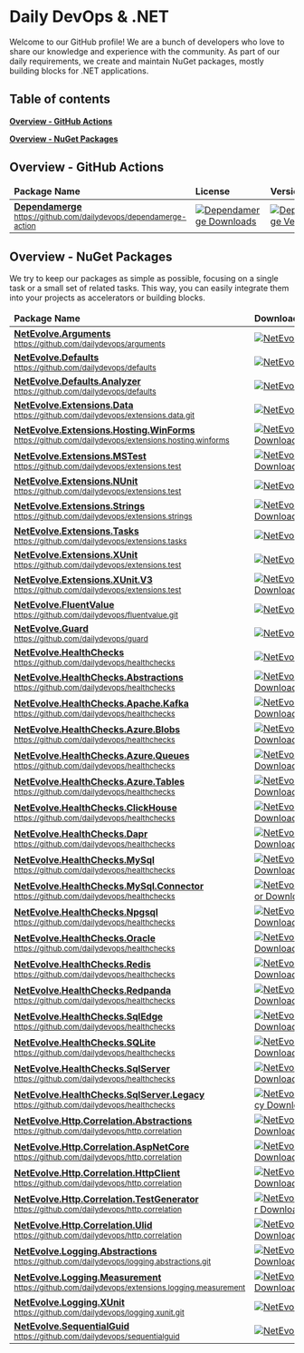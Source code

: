 # Daily DevOps & .NET

Welcome to our GitHub profile! We are a bunch of developers who love to share our knowledge and experience with the community. As part of our daily requirements, we create and maintain NuGet packages, mostly building blocks for .NET applications.

## Table of contents

[**Overview - GitHub Actions**](#overview---github-actions)

[**Overview - NuGet Packages**](#overview---nuget-packages)

## Overview - GitHub Actions

<!-- actions:start -->
<div align="center">
<table>
  <thead>
    <tr>
      <td><b>Package Name</b></td>
      <td><b>License</b></td>
      <td><b>Version</b></td>
    </tr>
  </thead>
  <tbody>
    <tr>
      <td>
        <a href="https://github.com/dailydevops/dependamerge-action/"><b>Dependamerge</b></a><br/>
        <sup><a href="https://github.com/dailydevops/dependamerge-action/">https://github.com/dailydevops/dependamerge-action</a></sup>
      </td>
      <td>
      <a href="https://github.com/dailydevops/dependamerge-action/">
        <img src="https://img.shields.io/github/license/dailydevops/dependamerge-action?logo=github&style=for-the-badge" alt="Dependamerge Downloads" />
      </a>
      </td>
      <td>
        <a href="https://github.com/dailydevops/dependamerge-action/">
          <img src="https://img.shields.io/github/v/release/dailydevops/dependamerge-action?logo=github&style=for-the-badge" alt="Dependamerge Version" />
        </a>
      </td>
    </tr>
  </tbody>
</table>
</div>
<!-- actions:end -->

## Overview - NuGet Packages

We try to keep our packages as simple as possible, focusing on a single task or a small set of related tasks. This way, you can easily integrate them into your projects as accelerators or building blocks.

<!-- packages:start -->
<div align="center">
<table>
  <thead>
    <tr>
      <td><b>Package Name</b></td>
      <td><b>Downloads</b></td>
      <td><b>Version</b></td>
    </tr>
  </thead>
  <tbody>
    <tr>
      <td>
        <a href="https://www.nuget.org/packages/NetEvolve.Arguments/"><b>NetEvolve.Arguments</b></a><br/>
        <sup><a href="https://github.com/dailydevops/arguments">https://github.com/dailydevops/arguments</a></sup>
      </td>
      <td>
      <a href="https://www.nuget.org/packages/NetEvolve.Arguments/">
        <img src="https://img.shields.io/nuget/dt/NetEvolve.Arguments?logo=nuget&style=for-the-badge" alt="NetEvolve.Arguments Downloads" />
      </a>
      </td>
      <td>
        <a href="https://www.nuget.org/packages/NetEvolve.Arguments/">
          <img src="https://img.shields.io/nuget/v/NetEvolve.Arguments?logo=nuget&style=for-the-badge" alt="NetEvolve.Arguments Version" />
        </a>
      </td>
    </tr>
    <tr>
      <td>
        <a href="https://www.nuget.org/packages/NetEvolve.Defaults/"><b>NetEvolve.Defaults</b></a><br/>
        <sup><a href="https://github.com/dailydevops/defaults">https://github.com/dailydevops/defaults</a></sup>
      </td>
      <td>
      <a href="https://www.nuget.org/packages/NetEvolve.Defaults/">
        <img src="https://img.shields.io/nuget/dt/NetEvolve.Defaults?logo=nuget&style=for-the-badge" alt="NetEvolve.Defaults Downloads" />
      </a>
      </td>
      <td>
        <a href="https://www.nuget.org/packages/NetEvolve.Defaults/">
          <img src="https://img.shields.io/nuget/v/NetEvolve.Defaults?logo=nuget&style=for-the-badge" alt="NetEvolve.Defaults Version" />
        </a>
      </td>
    </tr>
    <tr>
      <td>
        <a href="https://www.nuget.org/packages/NetEvolve.Defaults.Analyzer/"><b>NetEvolve.Defaults.Analyzer</b></a><br/>
        <sup><a href="https://github.com/dailydevops/defaults">https://github.com/dailydevops/defaults</a></sup>
      </td>
      <td>
      <a href="https://www.nuget.org/packages/NetEvolve.Defaults.Analyzer/">
        <img src="https://img.shields.io/nuget/dt/NetEvolve.Defaults.Analyzer?logo=nuget&style=for-the-badge" alt="NetEvolve.Defaults.Analyzer Downloads" />
      </a>
      </td>
      <td>
        <a href="https://www.nuget.org/packages/NetEvolve.Defaults.Analyzer/">
          <img src="https://img.shields.io/nuget/v/NetEvolve.Defaults.Analyzer?logo=nuget&style=for-the-badge" alt="NetEvolve.Defaults.Analyzer Version" />
        </a>
      </td>
    </tr>
    <tr>
      <td>
        <a href="https://www.nuget.org/packages/NetEvolve.Extensions.Data/"><b>NetEvolve.Extensions.Data</b></a><br/>
        <sup><a href="https://github.com/dailydevops/extensions.data.git">https://github.com/dailydevops/extensions.data.git</a></sup>
      </td>
      <td>
      <a href="https://www.nuget.org/packages/NetEvolve.Extensions.Data/">
        <img src="https://img.shields.io/nuget/dt/NetEvolve.Extensions.Data?logo=nuget&style=for-the-badge" alt="NetEvolve.Extensions.Data Downloads" />
      </a>
      </td>
      <td>
        <a href="https://www.nuget.org/packages/NetEvolve.Extensions.Data/">
          <img src="https://img.shields.io/nuget/v/NetEvolve.Extensions.Data?logo=nuget&style=for-the-badge" alt="NetEvolve.Extensions.Data Version" />
        </a>
      </td>
    </tr>
    <tr>
      <td>
        <a href="https://www.nuget.org/packages/NetEvolve.Extensions.Hosting.WinForms/"><b>NetEvolve.Extensions.Hosting.WinForms</b></a><br/>
        <sup><a href="https://github.com/dailydevops/extensions.hosting.winforms">https://github.com/dailydevops/extensions.hosting.winforms</a></sup>
      </td>
      <td>
      <a href="https://www.nuget.org/packages/NetEvolve.Extensions.Hosting.WinForms/">
        <img src="https://img.shields.io/nuget/dt/NetEvolve.Extensions.Hosting.WinForms?logo=nuget&style=for-the-badge" alt="NetEvolve.Extensions.Hosting.WinForms Downloads" />
      </a>
      </td>
      <td>
        <a href="https://www.nuget.org/packages/NetEvolve.Extensions.Hosting.WinForms/">
          <img src="https://img.shields.io/nuget/v/NetEvolve.Extensions.Hosting.WinForms?logo=nuget&style=for-the-badge" alt="NetEvolve.Extensions.Hosting.WinForms Version" />
        </a>
      </td>
    </tr>
    <tr>
      <td>
        <a href="https://www.nuget.org/packages/NetEvolve.Extensions.MSTest/"><b>NetEvolve.Extensions.MSTest</b></a><br/>
        <sup><a href="https://github.com/dailydevops/extensions.test">https://github.com/dailydevops/extensions.test</a></sup>
      </td>
      <td>
      <a href="https://www.nuget.org/packages/NetEvolve.Extensions.MSTest/">
        <img src="https://img.shields.io/nuget/dt/NetEvolve.Extensions.MSTest?logo=nuget&style=for-the-badge" alt="NetEvolve.Extensions.MSTest Downloads" />
      </a>
      </td>
      <td>
        <a href="https://www.nuget.org/packages/NetEvolve.Extensions.MSTest/">
          <img src="https://img.shields.io/nuget/v/NetEvolve.Extensions.MSTest?logo=nuget&style=for-the-badge" alt="NetEvolve.Extensions.MSTest Version" />
        </a>
      </td>
    </tr>
    <tr>
      <td>
        <a href="https://www.nuget.org/packages/NetEvolve.Extensions.NUnit/"><b>NetEvolve.Extensions.NUnit</b></a><br/>
        <sup><a href="https://github.com/dailydevops/extensions.test">https://github.com/dailydevops/extensions.test</a></sup>
      </td>
      <td>
      <a href="https://www.nuget.org/packages/NetEvolve.Extensions.NUnit/">
        <img src="https://img.shields.io/nuget/dt/NetEvolve.Extensions.NUnit?logo=nuget&style=for-the-badge" alt="NetEvolve.Extensions.NUnit Downloads" />
      </a>
      </td>
      <td>
        <a href="https://www.nuget.org/packages/NetEvolve.Extensions.NUnit/">
          <img src="https://img.shields.io/nuget/v/NetEvolve.Extensions.NUnit?logo=nuget&style=for-the-badge" alt="NetEvolve.Extensions.NUnit Version" />
        </a>
      </td>
    </tr>
    <tr>
      <td>
        <a href="https://www.nuget.org/packages/NetEvolve.Extensions.Strings/"><b>NetEvolve.Extensions.Strings</b></a><br/>
        <sup><a href="https://github.com/dailydevops/extensions.strings">https://github.com/dailydevops/extensions.strings</a></sup>
      </td>
      <td>
      <a href="https://www.nuget.org/packages/NetEvolve.Extensions.Strings/">
        <img src="https://img.shields.io/nuget/dt/NetEvolve.Extensions.Strings?logo=nuget&style=for-the-badge" alt="NetEvolve.Extensions.Strings Downloads" />
      </a>
      </td>
      <td>
        <a href="https://www.nuget.org/packages/NetEvolve.Extensions.Strings/">
          <img src="https://img.shields.io/nuget/v/NetEvolve.Extensions.Strings?logo=nuget&style=for-the-badge" alt="NetEvolve.Extensions.Strings Version" />
        </a>
      </td>
    </tr>
    <tr>
      <td>
        <a href="https://www.nuget.org/packages/NetEvolve.Extensions.Tasks/"><b>NetEvolve.Extensions.Tasks</b></a><br/>
        <sup><a href="https://github.com/dailydevops/extensions.tasks">https://github.com/dailydevops/extensions.tasks</a></sup>
      </td>
      <td>
      <a href="https://www.nuget.org/packages/NetEvolve.Extensions.Tasks/">
        <img src="https://img.shields.io/nuget/dt/NetEvolve.Extensions.Tasks?logo=nuget&style=for-the-badge" alt="NetEvolve.Extensions.Tasks Downloads" />
      </a>
      </td>
      <td>
        <a href="https://www.nuget.org/packages/NetEvolve.Extensions.Tasks/">
          <img src="https://img.shields.io/nuget/v/NetEvolve.Extensions.Tasks?logo=nuget&style=for-the-badge" alt="NetEvolve.Extensions.Tasks Version" />
        </a>
      </td>
    </tr>
    <tr>
      <td>
        <a href="https://www.nuget.org/packages/NetEvolve.Extensions.XUnit/"><b>NetEvolve.Extensions.XUnit</b></a><br/>
        <sup><a href="https://github.com/dailydevops/extensions.test">https://github.com/dailydevops/extensions.test</a></sup>
      </td>
      <td>
      <a href="https://www.nuget.org/packages/NetEvolve.Extensions.XUnit/">
        <img src="https://img.shields.io/nuget/dt/NetEvolve.Extensions.XUnit?logo=nuget&style=for-the-badge" alt="NetEvolve.Extensions.XUnit Downloads" />
      </a>
      </td>
      <td>
        <a href="https://www.nuget.org/packages/NetEvolve.Extensions.XUnit/">
          <img src="https://img.shields.io/nuget/v/NetEvolve.Extensions.XUnit?logo=nuget&style=for-the-badge" alt="NetEvolve.Extensions.XUnit Version" />
        </a>
      </td>
    </tr>
    <tr>
      <td>
        <a href="https://www.nuget.org/packages/NetEvolve.Extensions.XUnit.V3/"><b>NetEvolve.Extensions.XUnit.V3</b></a><br/>
        <sup><a href="https://github.com/dailydevops/extensions.test">https://github.com/dailydevops/extensions.test</a></sup>
      </td>
      <td>
      <a href="https://www.nuget.org/packages/NetEvolve.Extensions.XUnit.V3/">
        <img src="https://img.shields.io/nuget/dt/NetEvolve.Extensions.XUnit.V3?logo=nuget&style=for-the-badge" alt="NetEvolve.Extensions.XUnit.V3 Downloads" />
      </a>
      </td>
      <td>
        <a href="https://www.nuget.org/packages/NetEvolve.Extensions.XUnit.V3/">
          <img src="https://img.shields.io/nuget/v/NetEvolve.Extensions.XUnit.V3?logo=nuget&style=for-the-badge" alt="NetEvolve.Extensions.XUnit.V3 Version" />
        </a>
      </td>
    </tr>
    <tr>
      <td>
        <a href="https://www.nuget.org/packages/NetEvolve.FluentValue/"><b>NetEvolve.FluentValue</b></a><br/>
        <sup><a href="https://github.com/dailydevops/fluentvalue.git">https://github.com/dailydevops/fluentvalue.git</a></sup>
      </td>
      <td>
      <a href="https://www.nuget.org/packages/NetEvolve.FluentValue/">
        <img src="https://img.shields.io/nuget/dt/NetEvolve.FluentValue?logo=nuget&style=for-the-badge" alt="NetEvolve.FluentValue Downloads" />
      </a>
      </td>
      <td>
        <a href="https://www.nuget.org/packages/NetEvolve.FluentValue/">
          <img src="https://img.shields.io/nuget/v/NetEvolve.FluentValue?logo=nuget&style=for-the-badge" alt="NetEvolve.FluentValue Version" />
        </a>
      </td>
    </tr>
    <tr>
      <td>
        <a href="https://www.nuget.org/packages/NetEvolve.Guard/"><b>NetEvolve.Guard</b></a><br/>
        <sup><a href="https://github.com/dailydevops/guard">https://github.com/dailydevops/guard</a></sup>
      </td>
      <td>
      <a href="https://www.nuget.org/packages/NetEvolve.Guard/">
        <img src="https://img.shields.io/nuget/dt/NetEvolve.Guard?logo=nuget&style=for-the-badge" alt="NetEvolve.Guard Downloads" />
      </a>
      </td>
      <td>
        <a href="https://www.nuget.org/packages/NetEvolve.Guard/">
          <img src="https://img.shields.io/nuget/v/NetEvolve.Guard?logo=nuget&style=for-the-badge" alt="NetEvolve.Guard Version" />
        </a>
      </td>
    </tr>
    <tr>
      <td>
        <a href="https://www.nuget.org/packages/NetEvolve.HealthChecks/"><b>NetEvolve.HealthChecks</b></a><br/>
        <sup><a href="https://github.com/dailydevops/healthchecks">https://github.com/dailydevops/healthchecks</a></sup>
      </td>
      <td>
      <a href="https://www.nuget.org/packages/NetEvolve.HealthChecks/">
        <img src="https://img.shields.io/nuget/dt/NetEvolve.HealthChecks?logo=nuget&style=for-the-badge" alt="NetEvolve.HealthChecks Downloads" />
      </a>
      </td>
      <td>
        <a href="https://www.nuget.org/packages/NetEvolve.HealthChecks/">
          <img src="https://img.shields.io/nuget/v/NetEvolve.HealthChecks?logo=nuget&style=for-the-badge" alt="NetEvolve.HealthChecks Version" />
        </a>
      </td>
    </tr>
    <tr>
      <td>
        <a href="https://www.nuget.org/packages/NetEvolve.HealthChecks.Abstractions/"><b>NetEvolve.HealthChecks.Abstractions</b></a><br/>
        <sup><a href="https://github.com/dailydevops/healthchecks">https://github.com/dailydevops/healthchecks</a></sup>
      </td>
      <td>
      <a href="https://www.nuget.org/packages/NetEvolve.HealthChecks.Abstractions/">
        <img src="https://img.shields.io/nuget/dt/NetEvolve.HealthChecks.Abstractions?logo=nuget&style=for-the-badge" alt="NetEvolve.HealthChecks.Abstractions Downloads" />
      </a>
      </td>
      <td>
        <a href="https://www.nuget.org/packages/NetEvolve.HealthChecks.Abstractions/">
          <img src="https://img.shields.io/nuget/v/NetEvolve.HealthChecks.Abstractions?logo=nuget&style=for-the-badge" alt="NetEvolve.HealthChecks.Abstractions Version" />
        </a>
      </td>
    </tr>
    <tr>
      <td>
        <a href="https://www.nuget.org/packages/NetEvolve.HealthChecks.Apache.Kafka/"><b>NetEvolve.HealthChecks.Apache.Kafka</b></a><br/>
        <sup><a href="https://github.com/dailydevops/healthchecks">https://github.com/dailydevops/healthchecks</a></sup>
      </td>
      <td>
      <a href="https://www.nuget.org/packages/NetEvolve.HealthChecks.Apache.Kafka/">
        <img src="https://img.shields.io/nuget/dt/NetEvolve.HealthChecks.Apache.Kafka?logo=nuget&style=for-the-badge" alt="NetEvolve.HealthChecks.Apache.Kafka Downloads" />
      </a>
      </td>
      <td>
        <a href="https://www.nuget.org/packages/NetEvolve.HealthChecks.Apache.Kafka/">
          <img src="https://img.shields.io/nuget/v/NetEvolve.HealthChecks.Apache.Kafka?logo=nuget&style=for-the-badge" alt="NetEvolve.HealthChecks.Apache.Kafka Version" />
        </a>
      </td>
    </tr>
    <tr>
      <td>
        <a href="https://www.nuget.org/packages/NetEvolve.HealthChecks.Azure.Blobs/"><b>NetEvolve.HealthChecks.Azure.Blobs</b></a><br/>
        <sup><a href="https://github.com/dailydevops/healthchecks">https://github.com/dailydevops/healthchecks</a></sup>
      </td>
      <td>
      <a href="https://www.nuget.org/packages/NetEvolve.HealthChecks.Azure.Blobs/">
        <img src="https://img.shields.io/nuget/dt/NetEvolve.HealthChecks.Azure.Blobs?logo=nuget&style=for-the-badge" alt="NetEvolve.HealthChecks.Azure.Blobs Downloads" />
      </a>
      </td>
      <td>
        <a href="https://www.nuget.org/packages/NetEvolve.HealthChecks.Azure.Blobs/">
          <img src="https://img.shields.io/nuget/v/NetEvolve.HealthChecks.Azure.Blobs?logo=nuget&style=for-the-badge" alt="NetEvolve.HealthChecks.Azure.Blobs Version" />
        </a>
      </td>
    </tr>
    <tr>
      <td>
        <a href="https://www.nuget.org/packages/NetEvolve.HealthChecks.Azure.Queues/"><b>NetEvolve.HealthChecks.Azure.Queues</b></a><br/>
        <sup><a href="https://github.com/dailydevops/healthchecks">https://github.com/dailydevops/healthchecks</a></sup>
      </td>
      <td>
      <a href="https://www.nuget.org/packages/NetEvolve.HealthChecks.Azure.Queues/">
        <img src="https://img.shields.io/nuget/dt/NetEvolve.HealthChecks.Azure.Queues?logo=nuget&style=for-the-badge" alt="NetEvolve.HealthChecks.Azure.Queues Downloads" />
      </a>
      </td>
      <td>
        <a href="https://www.nuget.org/packages/NetEvolve.HealthChecks.Azure.Queues/">
          <img src="https://img.shields.io/nuget/v/NetEvolve.HealthChecks.Azure.Queues?logo=nuget&style=for-the-badge" alt="NetEvolve.HealthChecks.Azure.Queues Version" />
        </a>
      </td>
    </tr>
    <tr>
      <td>
        <a href="https://www.nuget.org/packages/NetEvolve.HealthChecks.Azure.Tables/"><b>NetEvolve.HealthChecks.Azure.Tables</b></a><br/>
        <sup><a href="https://github.com/dailydevops/healthchecks">https://github.com/dailydevops/healthchecks</a></sup>
      </td>
      <td>
      <a href="https://www.nuget.org/packages/NetEvolve.HealthChecks.Azure.Tables/">
        <img src="https://img.shields.io/nuget/dt/NetEvolve.HealthChecks.Azure.Tables?logo=nuget&style=for-the-badge" alt="NetEvolve.HealthChecks.Azure.Tables Downloads" />
      </a>
      </td>
      <td>
        <a href="https://www.nuget.org/packages/NetEvolve.HealthChecks.Azure.Tables/">
          <img src="https://img.shields.io/nuget/v/NetEvolve.HealthChecks.Azure.Tables?logo=nuget&style=for-the-badge" alt="NetEvolve.HealthChecks.Azure.Tables Version" />
        </a>
      </td>
    </tr>
    <tr>
      <td>
        <a href="https://www.nuget.org/packages/NetEvolve.HealthChecks.ClickHouse/"><b>NetEvolve.HealthChecks.ClickHouse</b></a><br/>
        <sup><a href="https://github.com/dailydevops/healthchecks">https://github.com/dailydevops/healthchecks</a></sup>
      </td>
      <td>
      <a href="https://www.nuget.org/packages/NetEvolve.HealthChecks.ClickHouse/">
        <img src="https://img.shields.io/nuget/dt/NetEvolve.HealthChecks.ClickHouse?logo=nuget&style=for-the-badge" alt="NetEvolve.HealthChecks.ClickHouse Downloads" />
      </a>
      </td>
      <td>
        <a href="https://www.nuget.org/packages/NetEvolve.HealthChecks.ClickHouse/">
          <img src="https://img.shields.io/nuget/v/NetEvolve.HealthChecks.ClickHouse?logo=nuget&style=for-the-badge" alt="NetEvolve.HealthChecks.ClickHouse Version" />
        </a>
      </td>
    </tr>
    <tr>
      <td>
        <a href="https://www.nuget.org/packages/NetEvolve.HealthChecks.Dapr/"><b>NetEvolve.HealthChecks.Dapr</b></a><br/>
        <sup><a href="https://github.com/dailydevops/healthchecks">https://github.com/dailydevops/healthchecks</a></sup>
      </td>
      <td>
      <a href="https://www.nuget.org/packages/NetEvolve.HealthChecks.Dapr/">
        <img src="https://img.shields.io/nuget/dt/NetEvolve.HealthChecks.Dapr?logo=nuget&style=for-the-badge" alt="NetEvolve.HealthChecks.Dapr Downloads" />
      </a>
      </td>
      <td>
        <a href="https://www.nuget.org/packages/NetEvolve.HealthChecks.Dapr/">
          <img src="https://img.shields.io/nuget/v/NetEvolve.HealthChecks.Dapr?logo=nuget&style=for-the-badge" alt="NetEvolve.HealthChecks.Dapr Version" />
        </a>
      </td>
    </tr>
    <tr>
      <td>
        <a href="https://www.nuget.org/packages/NetEvolve.HealthChecks.MySql/"><b>NetEvolve.HealthChecks.MySql</b></a><br/>
        <sup><a href="https://github.com/dailydevops/healthchecks">https://github.com/dailydevops/healthchecks</a></sup>
      </td>
      <td>
      <a href="https://www.nuget.org/packages/NetEvolve.HealthChecks.MySql/">
        <img src="https://img.shields.io/nuget/dt/NetEvolve.HealthChecks.MySql?logo=nuget&style=for-the-badge" alt="NetEvolve.HealthChecks.MySql Downloads" />
      </a>
      </td>
      <td>
        <a href="https://www.nuget.org/packages/NetEvolve.HealthChecks.MySql/">
          <img src="https://img.shields.io/nuget/v/NetEvolve.HealthChecks.MySql?logo=nuget&style=for-the-badge" alt="NetEvolve.HealthChecks.MySql Version" />
        </a>
      </td>
    </tr>
    <tr>
      <td>
        <a href="https://www.nuget.org/packages/NetEvolve.HealthChecks.MySql.Connector/"><b>NetEvolve.HealthChecks.MySql.Connector</b></a><br/>
        <sup><a href="https://github.com/dailydevops/healthchecks">https://github.com/dailydevops/healthchecks</a></sup>
      </td>
      <td>
      <a href="https://www.nuget.org/packages/NetEvolve.HealthChecks.MySql.Connector/">
        <img src="https://img.shields.io/nuget/dt/NetEvolve.HealthChecks.MySql.Connector?logo=nuget&style=for-the-badge" alt="NetEvolve.HealthChecks.MySql.Connector Downloads" />
      </a>
      </td>
      <td>
        <a href="https://www.nuget.org/packages/NetEvolve.HealthChecks.MySql.Connector/">
          <img src="https://img.shields.io/nuget/v/NetEvolve.HealthChecks.MySql.Connector?logo=nuget&style=for-the-badge" alt="NetEvolve.HealthChecks.MySql.Connector Version" />
        </a>
      </td>
    </tr>
    <tr>
      <td>
        <a href="https://www.nuget.org/packages/NetEvolve.HealthChecks.Npgsql/"><b>NetEvolve.HealthChecks.Npgsql</b></a><br/>
        <sup><a href="https://github.com/dailydevops/healthchecks">https://github.com/dailydevops/healthchecks</a></sup>
      </td>
      <td>
      <a href="https://www.nuget.org/packages/NetEvolve.HealthChecks.Npgsql/">
        <img src="https://img.shields.io/nuget/dt/NetEvolve.HealthChecks.Npgsql?logo=nuget&style=for-the-badge" alt="NetEvolve.HealthChecks.Npgsql Downloads" />
      </a>
      </td>
      <td>
        <a href="https://www.nuget.org/packages/NetEvolve.HealthChecks.Npgsql/">
          <img src="https://img.shields.io/nuget/v/NetEvolve.HealthChecks.Npgsql?logo=nuget&style=for-the-badge" alt="NetEvolve.HealthChecks.Npgsql Version" />
        </a>
      </td>
    </tr>
    <tr>
      <td>
        <a href="https://www.nuget.org/packages/NetEvolve.HealthChecks.Oracle/"><b>NetEvolve.HealthChecks.Oracle</b></a><br/>
        <sup><a href="https://github.com/dailydevops/healthchecks">https://github.com/dailydevops/healthchecks</a></sup>
      </td>
      <td>
      <a href="https://www.nuget.org/packages/NetEvolve.HealthChecks.Oracle/">
        <img src="https://img.shields.io/nuget/dt/NetEvolve.HealthChecks.Oracle?logo=nuget&style=for-the-badge" alt="NetEvolve.HealthChecks.Oracle Downloads" />
      </a>
      </td>
      <td>
        <a href="https://www.nuget.org/packages/NetEvolve.HealthChecks.Oracle/">
          <img src="https://img.shields.io/nuget/v/NetEvolve.HealthChecks.Oracle?logo=nuget&style=for-the-badge" alt="NetEvolve.HealthChecks.Oracle Version" />
        </a>
      </td>
    </tr>
    <tr>
      <td>
        <a href="https://www.nuget.org/packages/NetEvolve.HealthChecks.Redis/"><b>NetEvolve.HealthChecks.Redis</b></a><br/>
        <sup><a href="https://github.com/dailydevops/healthchecks">https://github.com/dailydevops/healthchecks</a></sup>
      </td>
      <td>
      <a href="https://www.nuget.org/packages/NetEvolve.HealthChecks.Redis/">
        <img src="https://img.shields.io/nuget/dt/NetEvolve.HealthChecks.Redis?logo=nuget&style=for-the-badge" alt="NetEvolve.HealthChecks.Redis Downloads" />
      </a>
      </td>
      <td>
        <a href="https://www.nuget.org/packages/NetEvolve.HealthChecks.Redis/">
          <img src="https://img.shields.io/nuget/v/NetEvolve.HealthChecks.Redis?logo=nuget&style=for-the-badge" alt="NetEvolve.HealthChecks.Redis Version" />
        </a>
      </td>
    </tr>
    <tr>
      <td>
        <a href="https://www.nuget.org/packages/NetEvolve.HealthChecks.Redpanda/"><b>NetEvolve.HealthChecks.Redpanda</b></a><br/>
        <sup><a href="https://github.com/dailydevops/healthchecks">https://github.com/dailydevops/healthchecks</a></sup>
      </td>
      <td>
      <a href="https://www.nuget.org/packages/NetEvolve.HealthChecks.Redpanda/">
        <img src="https://img.shields.io/nuget/dt/NetEvolve.HealthChecks.Redpanda?logo=nuget&style=for-the-badge" alt="NetEvolve.HealthChecks.Redpanda Downloads" />
      </a>
      </td>
      <td>
        <a href="https://www.nuget.org/packages/NetEvolve.HealthChecks.Redpanda/">
          <img src="https://img.shields.io/nuget/v/NetEvolve.HealthChecks.Redpanda?logo=nuget&style=for-the-badge" alt="NetEvolve.HealthChecks.Redpanda Version" />
        </a>
      </td>
    </tr>
    <tr>
      <td>
        <a href="https://www.nuget.org/packages/NetEvolve.HealthChecks.SqlEdge/"><b>NetEvolve.HealthChecks.SqlEdge</b></a><br/>
        <sup><a href="https://github.com/dailydevops/healthchecks">https://github.com/dailydevops/healthchecks</a></sup>
      </td>
      <td>
      <a href="https://www.nuget.org/packages/NetEvolve.HealthChecks.SqlEdge/">
        <img src="https://img.shields.io/nuget/dt/NetEvolve.HealthChecks.SqlEdge?logo=nuget&style=for-the-badge" alt="NetEvolve.HealthChecks.SqlEdge Downloads" />
      </a>
      </td>
      <td>
        <a href="https://www.nuget.org/packages/NetEvolve.HealthChecks.SqlEdge/">
          <img src="https://img.shields.io/nuget/v/NetEvolve.HealthChecks.SqlEdge?logo=nuget&style=for-the-badge" alt="NetEvolve.HealthChecks.SqlEdge Version" />
        </a>
      </td>
    </tr>
    <tr>
      <td>
        <a href="https://www.nuget.org/packages/NetEvolve.HealthChecks.SQLite/"><b>NetEvolve.HealthChecks.SQLite</b></a><br/>
        <sup><a href="https://github.com/dailydevops/healthchecks">https://github.com/dailydevops/healthchecks</a></sup>
      </td>
      <td>
      <a href="https://www.nuget.org/packages/NetEvolve.HealthChecks.SQLite/">
        <img src="https://img.shields.io/nuget/dt/NetEvolve.HealthChecks.SQLite?logo=nuget&style=for-the-badge" alt="NetEvolve.HealthChecks.SQLite Downloads" />
      </a>
      </td>
      <td>
        <a href="https://www.nuget.org/packages/NetEvolve.HealthChecks.SQLite/">
          <img src="https://img.shields.io/nuget/v/NetEvolve.HealthChecks.SQLite?logo=nuget&style=for-the-badge" alt="NetEvolve.HealthChecks.SQLite Version" />
        </a>
      </td>
    </tr>
    <tr>
      <td>
        <a href="https://www.nuget.org/packages/NetEvolve.HealthChecks.SqlServer/"><b>NetEvolve.HealthChecks.SqlServer</b></a><br/>
        <sup><a href="https://github.com/dailydevops/healthchecks">https://github.com/dailydevops/healthchecks</a></sup>
      </td>
      <td>
      <a href="https://www.nuget.org/packages/NetEvolve.HealthChecks.SqlServer/">
        <img src="https://img.shields.io/nuget/dt/NetEvolve.HealthChecks.SqlServer?logo=nuget&style=for-the-badge" alt="NetEvolve.HealthChecks.SqlServer Downloads" />
      </a>
      </td>
      <td>
        <a href="https://www.nuget.org/packages/NetEvolve.HealthChecks.SqlServer/">
          <img src="https://img.shields.io/nuget/v/NetEvolve.HealthChecks.SqlServer?logo=nuget&style=for-the-badge" alt="NetEvolve.HealthChecks.SqlServer Version" />
        </a>
      </td>
    </tr>
    <tr>
      <td>
        <a href="https://www.nuget.org/packages/NetEvolve.HealthChecks.SqlServer.Legacy/"><b>NetEvolve.HealthChecks.SqlServer.Legacy</b></a><br/>
        <sup><a href="https://github.com/dailydevops/healthchecks">https://github.com/dailydevops/healthchecks</a></sup>
      </td>
      <td>
      <a href="https://www.nuget.org/packages/NetEvolve.HealthChecks.SqlServer.Legacy/">
        <img src="https://img.shields.io/nuget/dt/NetEvolve.HealthChecks.SqlServer.Legacy?logo=nuget&style=for-the-badge" alt="NetEvolve.HealthChecks.SqlServer.Legacy Downloads" />
      </a>
      </td>
      <td>
        <a href="https://www.nuget.org/packages/NetEvolve.HealthChecks.SqlServer.Legacy/">
          <img src="https://img.shields.io/nuget/v/NetEvolve.HealthChecks.SqlServer.Legacy?logo=nuget&style=for-the-badge" alt="NetEvolve.HealthChecks.SqlServer.Legacy Version" />
        </a>
      </td>
    </tr>
    <tr>
      <td>
        <a href="https://www.nuget.org/packages/NetEvolve.Http.Correlation.Abstractions/"><b>NetEvolve.Http.Correlation.Abstractions</b></a><br/>
        <sup><a href="https://github.com/dailydevops/http.correlation">https://github.com/dailydevops/http.correlation</a></sup>
      </td>
      <td>
      <a href="https://www.nuget.org/packages/NetEvolve.Http.Correlation.Abstractions/">
        <img src="https://img.shields.io/nuget/dt/NetEvolve.Http.Correlation.Abstractions?logo=nuget&style=for-the-badge" alt="NetEvolve.Http.Correlation.Abstractions Downloads" />
      </a>
      </td>
      <td>
        <a href="https://www.nuget.org/packages/NetEvolve.Http.Correlation.Abstractions/">
          <img src="https://img.shields.io/nuget/v/NetEvolve.Http.Correlation.Abstractions?logo=nuget&style=for-the-badge" alt="NetEvolve.Http.Correlation.Abstractions Version" />
        </a>
      </td>
    </tr>
    <tr>
      <td>
        <a href="https://www.nuget.org/packages/NetEvolve.Http.Correlation.AspNetCore/"><b>NetEvolve.Http.Correlation.AspNetCore</b></a><br/>
        <sup><a href="https://github.com/dailydevops/http.correlation">https://github.com/dailydevops/http.correlation</a></sup>
      </td>
      <td>
      <a href="https://www.nuget.org/packages/NetEvolve.Http.Correlation.AspNetCore/">
        <img src="https://img.shields.io/nuget/dt/NetEvolve.Http.Correlation.AspNetCore?logo=nuget&style=for-the-badge" alt="NetEvolve.Http.Correlation.AspNetCore Downloads" />
      </a>
      </td>
      <td>
        <a href="https://www.nuget.org/packages/NetEvolve.Http.Correlation.AspNetCore/">
          <img src="https://img.shields.io/nuget/v/NetEvolve.Http.Correlation.AspNetCore?logo=nuget&style=for-the-badge" alt="NetEvolve.Http.Correlation.AspNetCore Version" />
        </a>
      </td>
    </tr>
    <tr>
      <td>
        <a href="https://www.nuget.org/packages/NetEvolve.Http.Correlation.HttpClient/"><b>NetEvolve.Http.Correlation.HttpClient</b></a><br/>
        <sup><a href="https://github.com/dailydevops/http.correlation">https://github.com/dailydevops/http.correlation</a></sup>
      </td>
      <td>
      <a href="https://www.nuget.org/packages/NetEvolve.Http.Correlation.HttpClient/">
        <img src="https://img.shields.io/nuget/dt/NetEvolve.Http.Correlation.HttpClient?logo=nuget&style=for-the-badge" alt="NetEvolve.Http.Correlation.HttpClient Downloads" />
      </a>
      </td>
      <td>
        <a href="https://www.nuget.org/packages/NetEvolve.Http.Correlation.HttpClient/">
          <img src="https://img.shields.io/nuget/v/NetEvolve.Http.Correlation.HttpClient?logo=nuget&style=for-the-badge" alt="NetEvolve.Http.Correlation.HttpClient Version" />
        </a>
      </td>
    </tr>
    <tr>
      <td>
        <a href="https://www.nuget.org/packages/NetEvolve.Http.Correlation.TestGenerator/"><b>NetEvolve.Http.Correlation.TestGenerator</b></a><br/>
        <sup><a href="https://github.com/dailydevops/http.correlation">https://github.com/dailydevops/http.correlation</a></sup>
      </td>
      <td>
      <a href="https://www.nuget.org/packages/NetEvolve.Http.Correlation.TestGenerator/">
        <img src="https://img.shields.io/nuget/dt/NetEvolve.Http.Correlation.TestGenerator?logo=nuget&style=for-the-badge" alt="NetEvolve.Http.Correlation.TestGenerator Downloads" />
      </a>
      </td>
      <td>
        <a href="https://www.nuget.org/packages/NetEvolve.Http.Correlation.TestGenerator/">
          <img src="https://img.shields.io/nuget/v/NetEvolve.Http.Correlation.TestGenerator?logo=nuget&style=for-the-badge" alt="NetEvolve.Http.Correlation.TestGenerator Version" />
        </a>
      </td>
    </tr>
    <tr>
      <td>
        <a href="https://www.nuget.org/packages/NetEvolve.Http.Correlation.Ulid/"><b>NetEvolve.Http.Correlation.Ulid</b></a><br/>
        <sup><a href="https://github.com/dailydevops/http.correlation">https://github.com/dailydevops/http.correlation</a></sup>
      </td>
      <td>
      <a href="https://www.nuget.org/packages/NetEvolve.Http.Correlation.Ulid/">
        <img src="https://img.shields.io/nuget/dt/NetEvolve.Http.Correlation.Ulid?logo=nuget&style=for-the-badge" alt="NetEvolve.Http.Correlation.Ulid Downloads" />
      </a>
      </td>
      <td>
        <a href="https://www.nuget.org/packages/NetEvolve.Http.Correlation.Ulid/">
          <img src="https://img.shields.io/nuget/v/NetEvolve.Http.Correlation.Ulid?logo=nuget&style=for-the-badge" alt="NetEvolve.Http.Correlation.Ulid Version" />
        </a>
      </td>
    </tr>
    <tr>
      <td>
        <a href="https://www.nuget.org/packages/NetEvolve.Logging.Abstractions/"><b>NetEvolve.Logging.Abstractions</b></a><br/>
        <sup><a href="https://github.com/dailydevops/logging.abstractions.git">https://github.com/dailydevops/logging.abstractions.git</a></sup>
      </td>
      <td>
      <a href="https://www.nuget.org/packages/NetEvolve.Logging.Abstractions/">
        <img src="https://img.shields.io/nuget/dt/NetEvolve.Logging.Abstractions?logo=nuget&style=for-the-badge" alt="NetEvolve.Logging.Abstractions Downloads" />
      </a>
      </td>
      <td>
        <a href="https://www.nuget.org/packages/NetEvolve.Logging.Abstractions/">
          <img src="https://img.shields.io/nuget/v/NetEvolve.Logging.Abstractions?logo=nuget&style=for-the-badge" alt="NetEvolve.Logging.Abstractions Version" />
        </a>
      </td>
    </tr>
    <tr>
      <td>
        <a href="https://www.nuget.org/packages/NetEvolve.Logging.Measurement/"><b>NetEvolve.Logging.Measurement</b></a><br/>
        <sup><a href="https://github.com/dailydevops/extensions.logging.measurement">https://github.com/dailydevops/extensions.logging.measurement</a></sup>
      </td>
      <td>
      <a href="https://www.nuget.org/packages/NetEvolve.Logging.Measurement/">
        <img src="https://img.shields.io/nuget/dt/NetEvolve.Logging.Measurement?logo=nuget&style=for-the-badge" alt="NetEvolve.Logging.Measurement Downloads" />
      </a>
      </td>
      <td>
        <a href="https://www.nuget.org/packages/NetEvolve.Logging.Measurement/">
          <img src="https://img.shields.io/nuget/v/NetEvolve.Logging.Measurement?logo=nuget&style=for-the-badge" alt="NetEvolve.Logging.Measurement Version" />
        </a>
      </td>
    </tr>
    <tr>
      <td>
        <a href="https://www.nuget.org/packages/NetEvolve.Logging.XUnit/"><b>NetEvolve.Logging.XUnit</b></a><br/>
        <sup><a href="https://github.com/dailydevops/logging.xunit.git">https://github.com/dailydevops/logging.xunit.git</a></sup>
      </td>
      <td>
      <a href="https://www.nuget.org/packages/NetEvolve.Logging.XUnit/">
        <img src="https://img.shields.io/nuget/dt/NetEvolve.Logging.XUnit?logo=nuget&style=for-the-badge" alt="NetEvolve.Logging.XUnit Downloads" />
      </a>
      </td>
      <td>
        <a href="https://www.nuget.org/packages/NetEvolve.Logging.XUnit/">
          <img src="https://img.shields.io/nuget/v/NetEvolve.Logging.XUnit?logo=nuget&style=for-the-badge" alt="NetEvolve.Logging.XUnit Version" />
        </a>
      </td>
    </tr>
    <tr>
      <td>
        <a href="https://www.nuget.org/packages/NetEvolve.SequentialGuid/"><b>NetEvolve.SequentialGuid</b></a><br/>
        <sup><a href="https://github.com/dailydevops/sequentialguid">https://github.com/dailydevops/sequentialguid</a></sup>
      </td>
      <td>
      <a href="https://www.nuget.org/packages/NetEvolve.SequentialGuid/">
        <img src="https://img.shields.io/nuget/dt/NetEvolve.SequentialGuid?logo=nuget&style=for-the-badge" alt="NetEvolve.SequentialGuid Downloads" />
      </a>
      </td>
      <td>
        <a href="https://www.nuget.org/packages/NetEvolve.SequentialGuid/">
          <img src="https://img.shields.io/nuget/v/NetEvolve.SequentialGuid?logo=nuget&style=for-the-badge" alt="NetEvolve.SequentialGuid Version" />
        </a>
      </td>
    </tr>
  </tbody>
</table>
</div><!-- packages:end -->